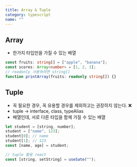 ```yaml
---
title: Array & Tuple
category: typescript
name: ""
---
```


## Array

- 한가지 타입만을 가질 수 있는 배열

```typescript
const fruits: string[] = ["apple", "banana"];
const scores: Array<number> = [1, 2, 3];
// readonly 사용하려면 string[]
function printArray(fruits: readonly string[]) {}
```

## Tuple

- 꼭 필요한 경우, 꼭 유용할 경우를 제외하고는 권장하지 않는다. ❌
- tuple → interface, class, typeAlias
- 배열인데, 서로 다른 타입을 함께 가질 수 있는 배열

```typescript
let student = [string, number];
student = ["name", 123];
student[0]; // name
student[1]; // 123
const [name, age] = student;

// tuple 활용 react
const [string, setString] = useSate("");
```
